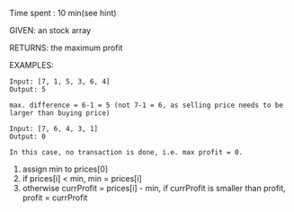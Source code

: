 Time spent : 10 min(see hint)

GIVEN: an stock array

RETURNS: the maximum profit

EXAMPLES:

```
Input: [7, 1, 5, 3, 6, 4]
Output: 5

max. difference = 6-1 = 5 (not 7-1 = 6, as selling price needs to be larger than buying price)
```

```
Input: [7, 6, 4, 3, 1]
Output: 0

In this case, no transaction is done, i.e. max profit = 0.
```



1. assign min to prices[0]
2. if prices[i] < min, min = prices[i]
3. otherwise currProfit = prices[i] - min, if currProfit is smaller than profit, profit = currProfit

